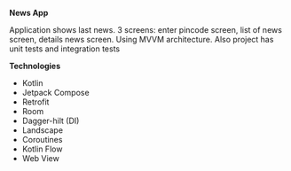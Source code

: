 **News App**

Application shows last news. 3 screens: enter pincode screen, list of news screen, details news screen. Using MVVM architecture. Also project has unit tests and integration tests

**Technologies**
* Kotlin
* Jetpack Compose
* Retrofit
* Room
* Dagger-hilt (DI)
* Landscape
* Coroutines
* Kotlin Flow
* Web View
